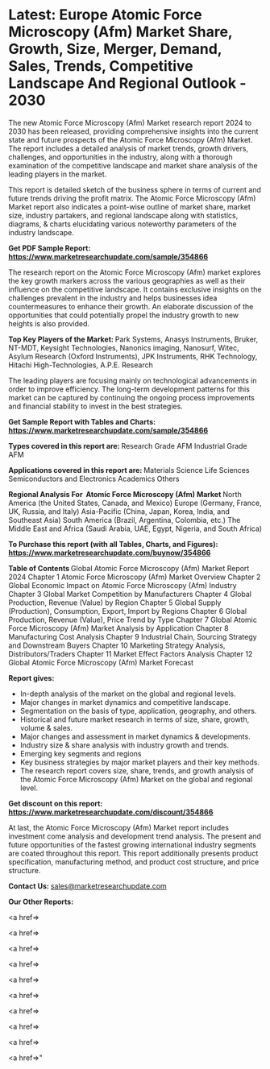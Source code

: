 # Latest: Europe Atomic Force Microscopy (Afm) Market Share, Growth, Size, Merger, Demand, Sales, Trends, Competitive Landscape And Regional Outlook - 2030

The new Atomic Force Microscopy (Afm) Market research report 2024 to 2030 has been released, providing comprehensive insights into the current state and future prospects of the Atomic Force Microscopy (Afm) Market. The report includes a detailed analysis of market trends, growth drivers, challenges, and opportunities in the industry, along with a thorough examination of the competitive landscape and market share analysis of the leading players in the market.

This report is detailed sketch of the business sphere in terms of current and future trends driving the profit matrix. The Atomic Force Microscopy (Afm) Market report also indicates a point-wise outline of market share, market size, industry partakers, and regional landscape along with statistics, diagrams, &amp; charts elucidating various noteworthy parameters of the industry landscape.

<strong><b>Get PDF Sample Report: <a href=https://www.marketresearchupdate.com/sample/354866>https://www.marketresearchupdate.com/sample/354866</a></b></strong>

The research report on the Atomic Force Microscopy (Afm) market explores the key growth markers across the various geographies as well as their influence on the competitive landscape. It contains exclusive insights on the challenges prevalent in the industry and helps businesses idea countermeasures to enhance their growth. An elaborate discussion of the opportunities that could potentially propel the industry growth to new heights is also provided.

<strong><b>Top Key Players of the Market:
</b></strong>Park Systems, Anasys Instruments, Bruker, NT-MDT, Keysight Technologies, Nanonics imaging, Nanosurf, Witec, Asylum Research (Oxford Instruments), JPK Instruments, RHK Technology, Hitachi High-Technologies, A.P.E. Research<strong><b>
</b></strong>

The leading players are focusing mainly on technological advancements in order to improve efficiency. The long-term development patterns for this market can be captured by continuing the ongoing process improvements and financial stability to invest in the best strategies.

<strong><b>Get Sample Report with Tables and Charts: <a href=https://www.marketresearchupdate.com/sample/354866>https://www.marketresearchupdate.com/sample/354866</a></b></strong>

<strong><b>Types covered in this report are:
</b></strong>Research Grade AFM
Industrial Grade AFM<strong><b>
</b></strong>

<strong><b>Applications covered in this report are:
</b></strong>Materials Science
Life Sciences
Semiconductors and Electronics
Academics
Others<strong><b>
</b></strong>

<strong><b>Regional Analysis For  Atomic Force Microscopy (Afm) Market</b></strong><strong><b>
</b></strong>North America (the United States, Canada, and Mexico)
Europe (Germany, France, UK, Russia, and Italy)
Asia-Pacific (China, Japan, Korea, India, and Southeast Asia)
South America (Brazil, Argentina, Colombia, etc.)
The Middle East and Africa (Saudi Arabia, UAE, Egypt, Nigeria, and South Africa)

<strong><b>To Purchase this report (with all Tables, Charts, and Figures): <a href=https://www.marketresearchupdate.com/buynow/354866>https://www.marketresearchupdate.com/buynow/354866</a></b></strong>

<strong><b>Table of Contents</b></strong><strong><b>
</b></strong>Global Atomic Force Microscopy (Afm) Market Report 2024
Chapter 1 Atomic Force Microscopy (Afm) Market Overview
Chapter 2 Global Economic Impact on Atomic Force Microscopy (Afm) Industry
Chapter 3 Global Market Competition by Manufacturers
Chapter 4 Global Production, Revenue (Value) by Region
Chapter 5 Global Supply (Production), Consumption, Export, Import by Regions
Chapter 6 Global Production, Revenue (Value), Price Trend by Type
Chapter 7 Global Atomic Force Microscopy (Afm) Market Analysis by Application
Chapter 8 Manufacturing Cost Analysis
Chapter 9 Industrial Chain, Sourcing Strategy and Downstream Buyers
Chapter 10 Marketing Strategy Analysis, Distributors/Traders
Chapter 11 Market Effect Factors Analysis
Chapter 12 Global Atomic Force Microscopy (Afm) Market Forecast

<strong><b>Report gives:</b></strong>

- In-depth analysis of the market on the global and regional levels.
- Major changes in market dynamics and competitive landscape.
- Segmentation on the basis of type, application, geography, and others.
- Historical and future market research in terms of size, share, growth, volume &amp; sales.
- Major changes and assessment in market dynamics &amp; developments.
- Industry size &amp; share analysis with industry growth and trends.
- Emerging key segments and regions
- Key business strategies by major market players and their key methods.
- The research report covers size, share, trends, and growth analysis of the Atomic Force Microscopy (Afm) Market on the global and regional level.

<strong><b>Get discount on this report: <a href=https://www.marketresearchupdate.com/discount/354866>https://www.marketresearchupdate.com/discount/354866</a></b></strong>

At last, the Atomic Force Microscopy (Afm) Market report includes investment come analysis and development trend analysis. The present and future opportunities of the fastest growing international industry segments are coated throughout this report. This report additionally presents product specification, manufacturing method, and product cost structure, and price structure.

<strong><b>Contact Us:
</b></strong>sales@marketresearchupdate.com

<strong>Our Other Reports:</strong>

<a href=></a>

<a href=></a>

<a href=></a>

<a href=></a>

<a href=></a>

<a href=></a>

<a href=></a>

<a href=></a>

<a href=></a>

<a href=></a>"
